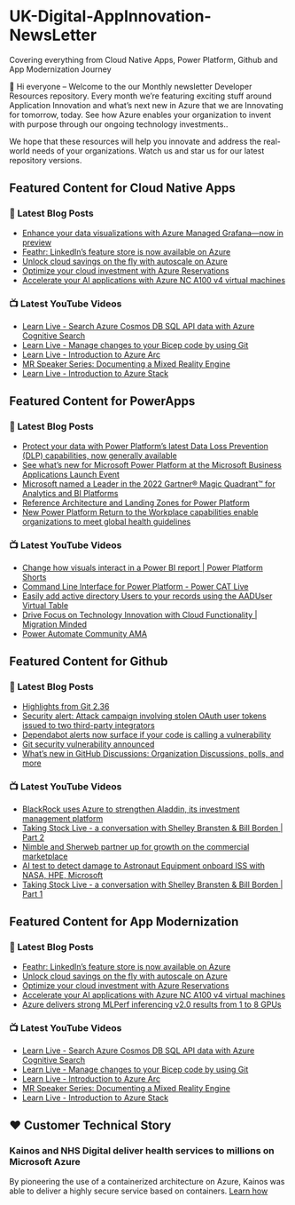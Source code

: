 # UK-Digital-AppInnovation-NewsLetter

Covering everything from Cloud Native Apps, Power Platform, Github and App Modernization Journey

👋 Hi everyone – Welcome to the our Monthly newsletter Developer Resources repository. Every month we’re featuring exciting stuff around Application Innovation and what’s next new in Azure that we are Innovating for tomorrow, today. See how Azure enables your organization to invent with purpose through our ongoing technology investments..


We hope that these resources will help you innovate and address the real-world needs of your organizations. Watch us and star us for our latest repository versions.

## Featured Content for Cloud Native Apps


### 📝 Latest Blog Posts

    
<!-- BLOGCNA:START -->
- [Enhance your data visualizations with Azure Managed Grafana—now in preview](https://azure.microsoft.com/blog/enhance-your-data-visualizations-with-azure-managed-grafana-now-in-preview/)
- [Feathr: LinkedIn’s feature store is now available on Azure](https://azure.microsoft.com/blog/feathr-linkedin-s-feature-store-is-now-available-on-azure/)
- [Unlock cloud savings on the fly with autoscale on Azure](https://azure.microsoft.com/blog/unlock-cloud-savings-on-the-fly-with-autoscale-on-azure/)
- [Optimize your cloud investment with Azure Reservations](https://azure.microsoft.com/blog/optimize-your-cloud-investment-with-azure-reservations/)
- [Accelerate your AI applications with Azure NC A100 v4 virtual machines](https://azure.microsoft.com/blog/accelerate-your-ai-applications-with-azure-nc-a100-v4-virtual-machines/)
<!-- BLOGCNA:END -->

### 📺 Latest YouTube Videos

 
<!-- YOUTUBECNA:START -->
- [Learn Live - Search Azure Cosmos DB SQL API data with Azure Cognitive Search](https://www.youtube.com/watch?v=O-RzAiXYrt4)
- [Learn Live - Manage changes to your Bicep code by using Git](https://www.youtube.com/watch?v=MTWPxWK8ZUM)
- [Learn Live - Introduction to Azure Arc](https://www.youtube.com/watch?v=rNa74yxwhU0)
- [MR Speaker Series: Documenting a Mixed Reality Engine](https://www.youtube.com/watch?v=hmMlXQcHeFo)
- [Learn Live - Introduction to Azure Stack](https://www.youtube.com/watch?v=Oxwn8112loo)
<!-- YOUTUBECNA:END -->

##  Featured Content for PowerApps
### 📝 Latest Blog Posts
<!-- BLOGPOWER:START -->
- [Protect your data with Power Platform’s latest Data Loss Prevention (DLP) capabilities, now generally available](https://cloudblogs.microsoft.com/powerplatform/2022/04/11/protect-your-data-with-power-platforms-latest-data-loss-prevention-dlp-capabilities-now-generally-available/)
- [See what’s new for Microsoft Power Platform at the Microsoft Business Applications Launch Event](https://cloudblogs.microsoft.com/powerplatform/2022/03/30/see-whats-new-for-microsoft-power-platform-at-the-microsoft-business-applications-launch-event/)
- [Microsoft named a Leader in the 2022 Gartner® Magic Quadrant™ for Analytics and BI Platforms](https://powerbi.microsoft.com/en-us/blog/microsoft-named-a-leader-in-the-2022-gartner-magic-quadrant-for-analytics-and-bi-platforms/)
- [Reference Architecture and Landing Zones for Power Platform](https://cloudblogs.microsoft.com/powerplatform/2022/02/18/north-star-architecture-and-landing-zones-for-power-platform/)
- [New Power Platform Return to the Workplace capabilities enable organizations to meet global health guidelines](https://cloudblogs.microsoft.com/powerplatform/2021/11/30/new-power-platform-return-to-the-workplace-capabilities-enable-organizations-to-meet-global-health-guidelines/)
<!-- BLOGPOWER:END -->
 ### 📺 Latest YouTube Videos
    
<!-- YOUTUBEPOWER:START -->
- [Change how visuals interact in a Power BI report | Power Platform Shorts](https://www.youtube.com/watch?v=gcCs44BYB_0)
- [Command Line Interface for Power Platform - Power CAT Live](https://www.youtube.com/watch?v=GUmn-cxSomE)
- [Easily add active directory Users to your records using the AADUser Virtual Table](https://www.youtube.com/watch?v=GHlecOwrx0A)
- [Drive Focus on Technology Innovation with Cloud Functionality | Migration Minded](https://www.youtube.com/watch?v=yavopKSZvnk)
- [Power Automate Community AMA](https://www.youtube.com/watch?v=7BYSdohYsOw)
<!-- YOUTUBEPOWER:END -->

##  Featured Content for Github
### 📝 Latest Blog Posts
<!-- BLOGGITHUB:START -->
- [Highlights from Git 2.36](https://github.blog/2022-04-18-highlights-from-git-2-36/)
- [Security alert: Attack campaign involving stolen OAuth user tokens issued to two third-party integrators](https://github.blog/2022-04-15-security-alert-stolen-oauth-user-tokens/)
- [Dependabot alerts now surface if your code is calling a vulnerability](https://github.blog/2022-04-14-dependabot-alerts-now-surface-if-code-is-calling-vulnerability/)
- [Git security vulnerability announced](https://github.blog/2022-04-12-git-security-vulnerability-announced/)
- [What’s new in GitHub Discussions: Organization Discussions, polls, and more](https://github.blog/2022-04-12-whats-new-in-github-discussions-organization-discussions-polls-and-more/)
<!-- BLOGGITHUB:END -->
### 📺 Latest YouTube Videos
<!-- YOUTUBEGITHUB:START -->
- [BlackRock uses Azure to strengthen Aladdin, its investment management platform](https://www.youtube.com/watch?v=4tm8exI0DSY)
- [Taking Stock Live - a conversation with Shelley Bransten &amp; Bill Borden | Part 2](https://www.youtube.com/watch?v=y9LU4ID2UCQ)
- [Nimble and Sherweb partner up for growth on the commercial marketplace](https://www.youtube.com/watch?v=E4ZYk60DZzE)
- [AI test to detect damage to Astronaut Equipment onboard ISS with NASA, HPE, Microsoft](https://www.youtube.com/watch?v=r-wMwGjO8yc)
- [Taking Stock Live - a conversation with Shelley Bransten &amp; Bill Borden | Part 1](https://www.youtube.com/watch?v=1LgXpaHNpT8)
<!-- YOUTUBEGITHUB:END -->
##  Featured Content for App Modernization
### 📝 Latest Blog Posts
<!-- BLOGAPPMOD:START -->
- [Feathr: LinkedIn’s feature store is now available on Azure](https://azure.microsoft.com/blog/feathr-linkedin-s-feature-store-is-now-available-on-azure/)
- [Unlock cloud savings on the fly with autoscale on Azure](https://azure.microsoft.com/blog/unlock-cloud-savings-on-the-fly-with-autoscale-on-azure/)
- [Optimize your cloud investment with Azure Reservations](https://azure.microsoft.com/blog/optimize-your-cloud-investment-with-azure-reservations/)
- [Accelerate your AI applications with Azure NC A100 v4 virtual machines](https://azure.microsoft.com/blog/accelerate-your-ai-applications-with-azure-nc-a100-v4-virtual-machines/)
- [Azure delivers strong MLPerf inferencing v2.0 results from 1 to 8 GPUs](https://azure.microsoft.com/blog/azure-delivers-strong-mlperf-inferencing-v20-results-from-1-to-8-gpus/)
<!-- BLOGAPPMOD:END -->
### 📺 Latest YouTube Videos
<!-- YOUTUBEAPPMOD:START -->
- [Learn Live - Search Azure Cosmos DB SQL API data with Azure Cognitive Search](https://www.youtube.com/watch?v=O-RzAiXYrt4)
- [Learn Live - Manage changes to your Bicep code by using Git](https://www.youtube.com/watch?v=MTWPxWK8ZUM)
- [Learn Live - Introduction to Azure Arc](https://www.youtube.com/watch?v=rNa74yxwhU0)
- [MR Speaker Series: Documenting a Mixed Reality Engine](https://www.youtube.com/watch?v=hmMlXQcHeFo)
- [Learn Live - Introduction to Azure Stack](https://www.youtube.com/watch?v=Oxwn8112loo)
<!-- YOUTUBEAPPMOD:END -->


## ♥️ Customer Technical Story 

### Kainos and NHS Digital deliver health services to millions on Microsoft Azure

By pioneering the use of a containerized architecture on Azure, Kainos was able to deliver a highly secure service based on containers. [Learn how](https://customers.microsoft.com/en-us/story/1368348549535774520-kainos-and-nhs-digital-deliver-health-services-to-millions-on-microsoft-azure)

